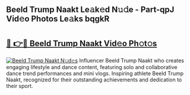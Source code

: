 ## Beeld Trump Naakt Le𝚊k𝚎d N𝚞𝚍e - Part-qpJ Vid𝚎o Photos Le𝚊ks bqgkR

# <h2><a href="http://fb7cuo6.evod.top/?m=Beeld+Trump+Naakt">🔗 👉🔴 Beeld Trump Naakt Vid𝚎o Ph𝚘t𝚘s</a></h2>

[![Beeld Trump Naakt N𝚞d𝚎s](https://i.imgur.com/8V9OHl7.gif)](http://fb7cuo6.evod.top/?m=Beeld+Trump+Naakt)
Influencer Beeld Trump Naakt who creates engaging lifestyle and dance content, featuring solo and collaborative dance trend performances and mini vlogs. Inspiring athlete Beeld Trump Naakt, recognized for their outstanding achievements and dedication to their sport. 
